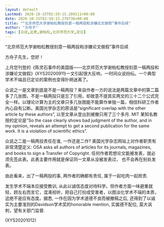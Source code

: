 ```yaml
---
layout: default
Lastmod: 2020-10-15T02:59:15.209111+00:00
date: 2020-10-15T02:59:13.270736+00:00
title: "“北京师范大学谢柏松教授刻意一稿两投和涉嫌论文做假”事件后续"
author: "方舟子"
tags: [众说,此表,谢柏松,北京师范大学,定论]
---
```


“北京师范大学谢柏松教授刻意一稿两投和涉嫌论文做假”事件后续

方舟子先生，您好！

上月您刊登的《陈灵石事件的美国版——北京师范大学谢柏松教授刻意一稿两投和涉嫌论文做假》(XYS20200911)一文引起很大反响，一时间众说纷纭。一个典型学术不端且已定论的案例也变得扑朔迷离了。

众说之一是文章到底是不是一稿两投？来自作者一方的说法是两篇文章中的第二篇多了几张图，不是一稿两投只是忘了引用，却故意不提其实两文的三十二个公式完全一样。以理论计算为主的文章只多几张图能不能算作单独一篇，相信科研工作者内心自有公断。美国光学杂志的原话是“significant overlap with the other article by these authors”, 以至文章从登出到被撤只用了三个多月.  MIT 某知名教授的定论是”So the case clearly shows bad judgment of the author, and in my opinion, reveals an attempt to get a second publication for the same work.  It is a violation of scientific ethics”.

众说之二是一稿两投责任在谁, 一作还是二作? 美国光学杂志网站上对作者职责有非常清楚定义: OSA asks all authors of articles for its journals, magazines, and books to sign a Transfer of Copyright. 任何作者若想论文能被发表，就必须先签此表。此表主要作用就是保证同一文章从没被发表过， 也不会再在别处发表。

由此看来，出了一稿两投的事, 两作者的确都有责任, 属于一起吃肉一起担责.

发生学术不端本应接受教训, 从此以诚信态度对待科学。但作者方面一味避重就轻，顾左右而言它，混淆视听，把自己打扮成受害者，以图淡化学术不端的本质，这绝不是应有态度。据悉, 一作在因为学术道德不良而被撤稿之后, 还得到了以诚实为主要准则的Davidson学术奖的honorable mention, 实属德不配位, 莫大讽刺，望有关部门监督.

(XYS20201012)

